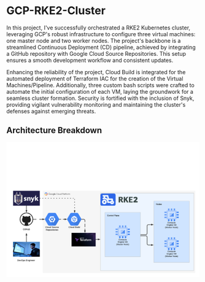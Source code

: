 # GCP-RKE2-Cluster

In this project, I've successfully orchestrated a RKE2 Kubernetes cluster, leveraging GCP's robust infrastructure to configure three virtual machines: one master node and two worker nodes. The project's backbone is a streamlined Continuous Deployment (CD) pipeline, achieved by integrating a GitHub repository with Google Cloud Source Repositories. This setup ensures a smooth development workflow and consistent updates.

Enhancing the reliability of the project, Cloud Build is integrated for the automated deployment of Terraform IAC for the creation of the Virtual Machines/Pipeline. Additionally, three custom bash scripts were crafted to automate the initial configuration of each VM, laying the groundwork for a seamless cluster formation. Security is fortified with the inclusion of Snyk, providing vigilant vulnerability monitoring and maintaining the cluster's defenses against emerging threats.

## Architecture Breakdown
![app](https://github.com/rjones18/Images/blob/main/RKE2%20Kubernetes%20Playground.png)
